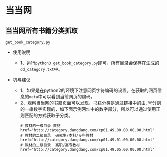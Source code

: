 # 当当网
## 当当网所有书籍分类抓取
`get_book_category.py`
- 使用说明
  - 1、运行`python3 get_book_category.py`即可，所有目录会保存在生成的`dd_category.txt`中。

- 坑与建议
  - 1、如果是在python2的环境下注意网页字符编码的设置。在获取的网页信息的`meta`中可以看到当前网页的编码。
  - 2、观察当当网的书籍页面可以发现，书籍分类是通过链接中的由`.`号分割的一串数字实现的，如下面示例网址中的数字部分，所以可以通过使用正则匹配的方式获取子分类。
    ```
    # 教材的一级目录 教材
    href="http://category.dangdang.com/cp01.49.00.00.00.00.html"
    # 教材的二级目录  研究生/本科/专科教材
    href="http://category.dangdang.com/cp01.49.01.00.00.00.html"
    # 教材的二级目录  高职/高专教材
    href="http://category.dangdang.com/cp01.49.05.00.00.00.html"
    ```
